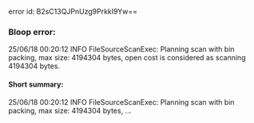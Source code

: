 error id: B2sC13QJPnUzg9PrkkI9Yw==
### Bloop error:

25/06/18 00:20:12 INFO FileSourceScanExec: Planning scan with bin packing, max size: 4194304 bytes, open cost is considered as scanning 4194304 bytes.
#### Short summary: 

25/06/18 00:20:12 INFO FileSourceScanExec: Planning scan with bin packing, max size: 4194304 bytes, ...